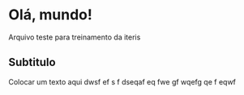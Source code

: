 # Olá, mundo!
Arquivo teste para treinamento da iteris

## Subtitulo

Colocar um texto aqui
dwsf
ef
s
f
dseqaf
eq
fwe
gf
wqefg
qe
f
eqwf

